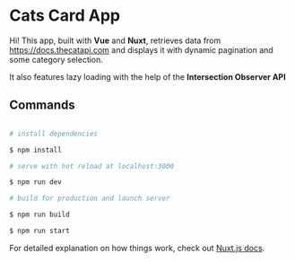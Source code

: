 # Cats Card App

  

Hi! 
This app, built with **Vue** and **Nuxt**, retrieves data from https://docs.thecatapi.com and displays it with dynamic pagination and some category selection.

It also features lazy loading with the help of the **Intersection Observer API**

## Commands

  

```bash

# install dependencies

$ npm install

# serve with hot reload at localhost:3000

$ npm run dev

# build for production and launch server

$ npm run build

$ npm run start


```

For detailed explanation on how things work, check out [Nuxt.js docs](https://nuxtjs.org).
